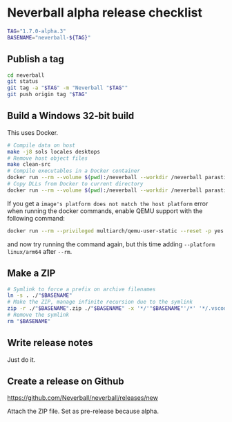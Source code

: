 # Neverball alpha release checklist

```sh
TAG="1.7.0-alpha.3"
BASENAME="neverball-${TAG}"
```

## Publish a tag

```sh
cd neverball
git status
git tag -a "$TAG" -m "Neverball "$TAG""
git push origin tag "$TAG"
```

## Build a Windows 32-bit build

This uses Docker.

```sh
# Compile data on host
make -j8 sols locales desktops
# Remove host object files
make clean-src
# Compile executables in a Docker container
docker run --rm --volume $(pwd):/neverball --workdir /neverball parasti/neverball-mingw mingw32-make -j8 -o sols -o locales -o desktops PLATFORM=mingw
# Copy DLLs from Docker to current directory
docker run --rm --volume $(pwd):/neverball --workdir /neverball parasti/neverball-mingw mingw-list-deps --copy neverball.exe neverputt.exe mapc.exe
```

If you get a `image's platform does not match the host platform` error when running the docker commands, enable QEMU support with the following command:

```sh
docker run --rm --privileged multiarch/qemu-user-static --reset -p yes
```
and now try running the command again, but this time adding `--platform linux/arm64` after `--rm`. 

## Make a ZIP

```sh
# Symlink to force a prefix on archive filenames
ln -s . ./"$BASENAME"
# Make the ZIP, manage infinite recursion due to the symlink
zip -r ./"$BASENAME".zip ./"$BASENAME" -x '*/'"$BASENAME"'/*' '*/.vscode/*' '*/.git/*' '*.o' '*.d' '.DS_Store'
# Remove the symlink
rm "$BASENAME"
```

## Write release notes

Just do it.

## Create a release on Github

https://github.com/Neverball/neverball/releases/new

Attach the ZIP file. Set as pre-release because alpha.

